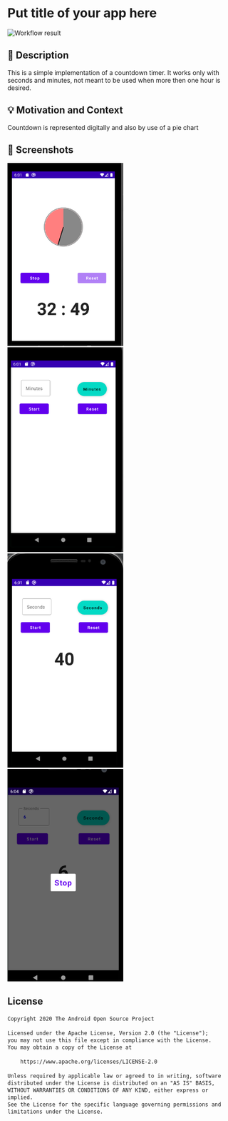 # Put title of your app here

<!--- Replace <OWNER> with your Github Username and <REPOSITORY> with the name of your repository. -->
<!--- You can find both of these in the url bar when you open your repository in github. -->
![Workflow result](https://github.com/MaratKurbanov/JetpackComposeChallange-2/workflows/Check/badge.svg)


## :scroll: Description
<!--- Describe your app in one or two sentences -->
This is a simple implementation of a countdown timer. 
It works only with seconds and minutes, not meant to be used when more then one hour is desired. 

## :bulb: Motivation and Context
<!--- Optionally point readers to interesting parts of your submission. -->
<!--- What are you especially proud of? -->
Countdown is represented digitally and also by use of a pie chart

## :camera_flash: Screenshots
<!-- You can add more screenshots here if you like -->
<img src="/results/screenshot_1.png" width="260">&emsp;
<img src="/results/screenshot_2.png" width="260">&emsp;
<img src="/results/screenshot_3.png" width="260">&emsp;
<img src="/results/screenshot_4.png" width="260">&emsp;

## License
```
Copyright 2020 The Android Open Source Project

Licensed under the Apache License, Version 2.0 (the "License");
you may not use this file except in compliance with the License.
You may obtain a copy of the License at

    https://www.apache.org/licenses/LICENSE-2.0

Unless required by applicable law or agreed to in writing, software
distributed under the License is distributed on an "AS IS" BASIS,
WITHOUT WARRANTIES OR CONDITIONS OF ANY KIND, either express or implied.
See the License for the specific language governing permissions and
limitations under the License.
```